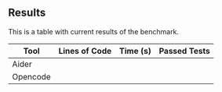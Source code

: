 ## Results
This is a table with current results of the benchmark.

| Tool     | Lines of Code | Time (s) | Passed Tests |
| -------- | ------------- | -------- | ------------ |
| Aider    |               |          |              |
| Opencode |               |          |              |